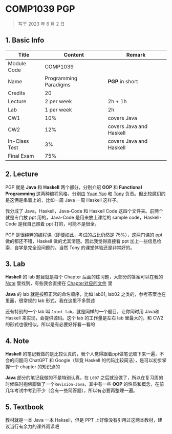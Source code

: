 # COMP1039 PGP

>   写于 2023 年 6 月 2 日

## 1. Basic Info

| Title         | Content               | Remark                  |
| ------------- | --------------------- | ----------------------- |
| Module Code   | COMP1039              |                         |
| Name          | Programming Paradigms | **PGP** in short        |
| Credits       | 20                    |                         |
| Lecture       | 2 per week            | 2h + 1h                 |
| Lab           | 1 per week            | 2h                      |
| CW1           | 10%                   | covers Java             |
| CW2           | 12%                   | covers Java and Haskell |
| In-Class Test | 3%                    | covers Java and Haskell |
| Final Exam    | 75%                   |                         |

## 2. Lecture

PGP 就是 **Java** 和 **Haskell** 两个部分，分别介绍 **OOP** 和 **Functional Programming** 这两种编程风格，分别由 [Yuan Yao](https://research.nottingham.edu.cn/en/persons/yuan-yao) 和 [Tony](https://research.nottingham.edu.cn/en/persons/anthony-graham-bellotti) 负责。但比较魔幻的是这俩是串着上的，比如一周 Java 一周 Haskell 这样子。

我分成了 Java，Haskell，Java-Code 和 Haskell Code 这四个文件夹。前两个就是专门放 ppt 用的，Java-Code 是用来放上课给的 sample code，Haskell-Code 是我自己照着 ppt 打的，可能不是很全。

PGP 是很纯粹的编程课（即便如此，考试的占比仍然是 75%），这两门课的 ppt 做的都还不错，Haskell 做的尤其清楚。因此我觉得直接看 ppt 加上一些信息检索，自学是完全没问题的，当然 Tony 的课堂体验还是非常好的。

## 3. Lab

**Haskell** 的 lab 题目就是每个 Chapter 后面的练习题，大部分的答案可以在我的 [Note](./NOTE) 里找到，有些我会直接在 [Chapter对应的文件](./LEC/Haskell-Code) 里

**Java** 的 lab 就是按照正常的命名顺序，比如 lab01, lab02 之类的，参考答案也在里面，很常规的 lab 形式，我在这里不多赘述

还有特别的一个 lab 叫 `Joint lab`，就是同样的一个题目，让你同时用 Java和 Haskell 来实现，会提供源码。这个 lab 的工作量是左右 lab 里最大的，和 CW2 的形式也很相似，所以是有必要好好看一看的

## 4. Note

**Haskell** 的笔记我做的是比较认真的，我个人觉得跟着ppt做笔记顺下来一遍，不会的问题问 ChatGPT 和 Google（毕竟 Haskell 的代码比较简洁），是可以初步掌握一个 chapter 的知识点的

**Java** 部分的笔记我做的不是特别认真，在 `L007` 之后就没做了，所以在复习周的时候临时抱佛脚做了一个`Revision-Java`，其中有一些 **OOP** 的性质和概念，在前几年考试中考到不少（会有一些简答题），所以有必要再整理一遍。

## 5. Textbook

教材就是一本 Java 一本 Haksell，但是 PPT 上好像没有引用过这两本教材，建议当行有余力的课外阅读吧

